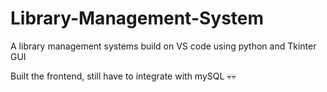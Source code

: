 # Library-Management-System
A library management systems build on VS code using python and Tkinter GUI

Built the frontend, still have to integrate with mySQL 💀💀
